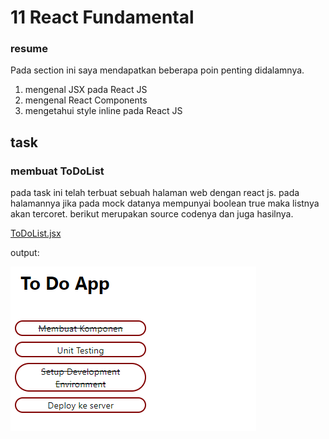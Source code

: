 # 11 React Fundamental

### resume

Pada section ini saya mendapatkan beberapa poin penting didalamnya.

1. mengenal JSX pada React JS
2. mengenal React Components
3. mengetahui style inline pada React JS

## task

### membuat ToDoList

pada task ini telah terbuat sebuah halaman web dengan react js. pada halamannya jika pada mock datanya mempunyai boolean true maka listnya akan tercoret. berikut merupakan source codenya dan juga hasilnya.

[ToDoList.jsx](./praktikum/my-app/src/pages/components/ToDoList.jsx)

output:

![1.PNG](./screenshot/1.PNG)
